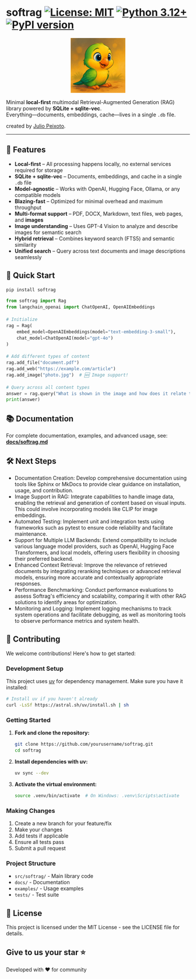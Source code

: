# softrag [![License: MIT](https://img.shields.io/badge/License-MIT-yellow.svg)](https://opensource.org/licenses/MIT) [![Python 3.12+](https://img.shields.io/badge/python-3.12+-blue.svg)](https://www.python.org/downloads/) [![PyPI version](https://img.shields.io/pypi/v/softrag.svg)](https://pypi.org/project/softrag/)

<div align="center">
  <img src="piriquito.png" width="150" alt="SoftRAG mascot – periquito"/>
</div>

Minimal **local-first** multimodal Retrieval-Augmented Generation (RAG) library powered by **SQLite + sqlite-vec**.  
Everything—documents, embeddings, cache—lives in a single `.db` file.

created by [Julio Peixoto](https://gh.com/JulioPeixoto).

---

## 🌟 Features

- **Local-first** – All processing happens locally, no external services required for storage
- **SQLite + sqlite-vec** – Documents, embeddings, and cache in a single `.db` file
- **Model-agnostic** – Works with OpenAI, Hugging Face, Ollama, or any compatible models
- **Blazing-fast** – Optimized for minimal overhead and maximum throughput
- **Multi-format support** – PDF, DOCX, Markdown, text files, web pages, and **images**
- **Image understanding** – Uses GPT-4 Vision to analyze and describe images for semantic search
- **Hybrid retrieval** – Combines keyword search (FTS5) and semantic similarity
- **Unified search** – Query across text documents and image descriptions seamlessly

## 🚀 Quick Start

```bash
pip install softrag
```

```python
from softrag import Rag
from langchain_openai import ChatOpenAI, OpenAIEmbeddings

# Initialize
rag = Rag(
    embed_model=OpenAIEmbeddings(model="text-embedding-3-small"),
    chat_model=ChatOpenAI(model="gpt-4o")
)

# Add different types of content
rag.add_file("document.pdf")
rag.add_web("https://example.com/article")
rag.add_image("photo.jpg")  # 🆕 Image support!

# Query across all content types
answer = rag.query("What is shown in the image and how does it relate to the document?")
print(answer)
```

## 📚 Documentation

For complete documentation, examples, and advanced usage, see: **[docs/softrag.md](docs/softrag.md)**

## 🛠️ Next Steps

- Documentation Creation: Develop comprehensive documentation using tools like Sphinx or MkDocs to provide clear guidance on installation, usage, and contribution.
- Image Support in RAG: Integrate capabilities to handle image data, enabling the retrieval and generation of content based on visual inputs. This could involve incorporating models like CLIP for image embeddings.
- Automated Testing: Implement unit and integration tests using frameworks such as pytest to ensure code reliability and facilitate maintenance.
- Support for Multiple LLM Backends: Extend compatibility to include various language model providers, such as OpenAI, Hugging Face Transformers, and local models, offering users flexibility in choosing their preferred backend.
- Enhanced Context Retrieval: Improve the relevance of retrieved documents by integrating reranking techniques or advanced retrieval models, ensuring more accurate and contextually appropriate responses.
- Performance Benchmarking: Conduct performance evaluations to assess Softrag's efficiency and scalability, comparing it with other RAG solutions to identify areas for optimization.
- Monitoring and Logging: Implement logging mechanisms to track system operations and facilitate debugging, as well as monitoring tools to observe performance metrics and system health.

## 🤝 Contributing

We welcome contributions! Here's how to get started:

### Development Setup

This project uses [uv](https://docs.astral.sh/uv/) for dependency management. Make sure you have it installed:

```bash
# Install uv if you haven't already
curl -LsSf https://astral.sh/uv/install.sh | sh
```

### Getting Started

1. **Fork and clone the repository:**
   ```bash
   git clone https://github.com/yourusername/softrag.git
   cd softrag
   ```

2. **Install dependencies with uv:**
   ```bash
   uv sync --dev
   ```

3. **Activate the virtual environment:**
   ```bash
   source .venv/bin/activate  # On Windows: .venv\Scripts\activate
   ```

### Making Changes

1. Create a new branch for your feature/fix
2. Make your changes
3. Add tests if applicable
4. Ensure all tests pass
5. Submit a pull request

### Project Structure

- `src/softrag/` - Main library code
- `docs/` - Documentation
- `examples/` - Usage examples
- `tests/` - Test suite

## 📜 License

This project is licensed under the MIT License - see the LICENSE file for details.

## Give to us your star ⭐

Developed with ❤️ for community
